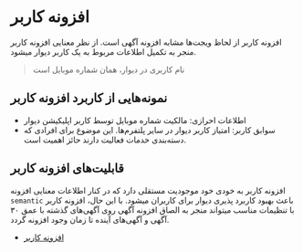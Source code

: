 # افزونه کاربر

افزونه کاربر از لحاظ ویجت‌ها مشابه افزونه آگهی است. از نظر معنایی افزونه کاربر منجر به تکمیل اطلاعات مربوط به یک کاربر دیوار میشود.

> نام کاربری در دیوار، همان شماره موبایل است

## نمونه‌هایی از کاربرد افزونه کاربر

- اطلاعات احرازی: مالکیت شماره موبایل توسط کاربر اپلیکیشن دیوار
- سوابق کاربر: امتیاز کاربر دیوار در سایر پلتفرم‌ها. این موضوع برای افرادی که دسته‌بندی خدمات فعالیت دارند حائز اهمیت است.

## قابلیت‌های افزونه کاربر

افزونه کاربر به خودی خود موجودیت مستقلی دارد که در کنار اطلاعات معنایی افزونه `semantic` باعث بهبود کاربرد پذیری دیوار برای کاربران میشود.
با این حال، افزونه کاربر با تنظیمات مناسب میتواند منجر به الصاق افزونه آگهی روی آگهی‌های گذشته با عمق ۳۰ آگهی و آگهی‌های آینده تا زمان وجود افزونه گردد.

- [افزونه کاربر](user-addons.md)
